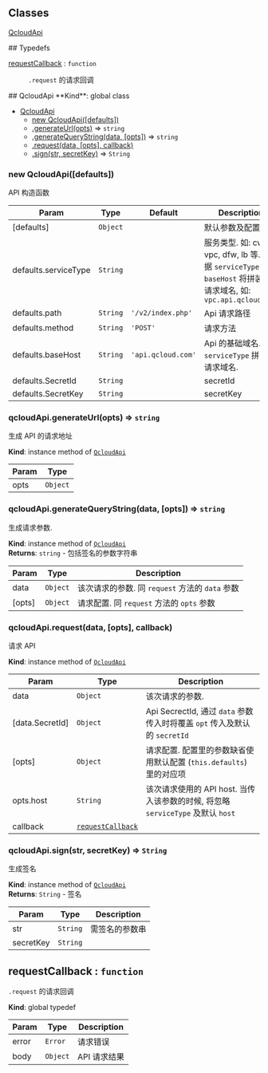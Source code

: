 ## Classes
<dl>
<dt><a href="#QcloudApi">QcloudApi</a></dt>
<dd></dd>
</dl>
## Typedefs
<dl>
<dt><a href="#requestCallback">requestCallback</a> : <code>function</code></dt>
<dd><p><code>.request</code> 的请求回调</p>
</dd>
</dl>
<a name="QcloudApi"></a>
## QcloudApi
**Kind**: global class  

* [QcloudApi](#QcloudApi)
  * [new QcloudApi([defaults])](#new_QcloudApi_new)
  * [.generateUrl(opts)](#QcloudApi+generateUrl) ⇒ <code>string</code>
  * [.generateQueryString(data, [opts])](#QcloudApi+generateQueryString) ⇒ <code>string</code>
  * [.request(data, [opts], callback)](#QcloudApi+request)
  * [.sign(str, secretKey)](#QcloudApi+sign) ⇒ <code>String</code>

<a name="new_QcloudApi_new"></a>
### new QcloudApi([defaults])
API 构造函数


| Param | Type | Default | Description |
| --- | --- | --- | --- |
| [defaults] | <code>Object</code> |  | 默认参数及配置 |
| defaults.serviceType | <code>String</code> |  | 服务类型. 如: cvm, vpc, dfw, lb 等. 根据 `serviceType` 和 `baseHost` 将拼装成请求域名, 如: `vpc.api.qcloud.com` |
| defaults.path | <code>String</code> | <code>&#x27;/v2/index.php&#x27;</code> | Api 请求路径 |
| defaults.method | <code>String</code> | <code>&#x27;POST&#x27;</code> | 请求方法 |
| defaults.baseHost | <code>String</code> | <code>&#x27;api.qcloud.com&#x27;</code> | Api 的基础域名. 与 `serviceType` 拼装成请求域名. |
| defaults.SecretId | <code>String</code> |  | secretId |
| defaults.SecretKey | <code>String</code> |  | secretKey |

<a name="QcloudApi+generateUrl"></a>
### qcloudApi.generateUrl(opts) ⇒ <code>string</code>
生成 API 的请求地址

**Kind**: instance method of <code>[QcloudApi](#QcloudApi)</code>  

| Param | Type |
| --- | --- |
| opts | <code>Object</code> | 

<a name="QcloudApi+generateQueryString"></a>
### qcloudApi.generateQueryString(data, [opts]) ⇒ <code>string</code>
生成请求参数.

**Kind**: instance method of <code>[QcloudApi](#QcloudApi)</code>  
**Returns**: <code>string</code> - 包括签名的参数字符串  

| Param | Type | Description |
| --- | --- | --- |
| data | <code>Object</code> | 该次请求的参数. 同 `request` 方法的 `data` 参数 |
| [opts] | <code>Object</code> | 请求配置. 同 `request` 方法的 `opts` 参数 |

<a name="QcloudApi+request"></a>
### qcloudApi.request(data, [opts], callback)
请求 API

**Kind**: instance method of <code>[QcloudApi](#QcloudApi)</code>  

| Param | Type | Description |
| --- | --- | --- |
| data | <code>Object</code> | 该次请求的参数. |
| [data.SecretId] | <code>Object</code> | Api SecrectId, 通过 `data` 参数传入时将覆盖 `opt` 传入及默认的 `secretId` |
| [opts] | <code>Object</code> | 请求配置. 配置里的参数缺省使用默认配置 (`this.defaults`) 里的对应项 |
| opts.host | <code>String</code> | 该次请求使用的 API host. 当传入该参数的时候, 将忽略 `serviceType` 及默认 `host` |
| callback | <code>[requestCallback](#requestCallback)</code> |  |

<a name="QcloudApi+sign"></a>
### qcloudApi.sign(str, secretKey) ⇒ <code>String</code>
生成签名

**Kind**: instance method of <code>[QcloudApi](#QcloudApi)</code>  
**Returns**: <code>String</code> - 签名  

| Param | Type | Description |
| --- | --- | --- |
| str | <code>String</code> | 需签名的参数串 |
| secretKey | <code>String</code> |  |

<a name="requestCallback"></a>
## requestCallback : <code>function</code>
`.request` 的请求回调

**Kind**: global typedef  

| Param | Type | Description |
| --- | --- | --- |
| error | <code>Error</code> | 请求错误 |
| body | <code>Object</code> | API 请求结果 |

